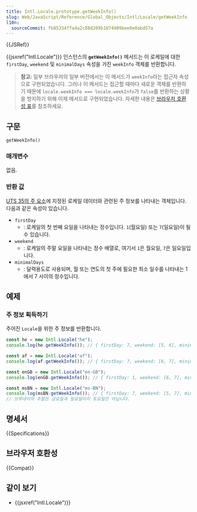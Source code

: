 ```yaml
---
title: Intl.Locale.prototype.getWeekInfo()
slug: Web/JavaScript/Reference/Global_Objects/Intl/Locale/getWeekInfo
l10n:
  sourceCommit: fb85334ffa4a2c88d209b1074909bee0e0abd57a
---
```


{{JSRef}}

{{jsxref("Intl.Locale")}} 인스턴스의 **`getWeekInfo()`** 메서드는 이 로케일에 대한 `firstDay`, `weekend` 및 `minimalDays` 속성을 가진 `weekInfo` 객체를 반환합니다.

> **참고:** 일부 브라우저의 일부 버전에서는 이 메서드가 `weekInfo`라는 접근자 속성으로 구현되었습니다. 그러나 이 메서드는 접근할 때마다 새로운 객체를 반환하기 때문에 `locale.weekInfo === locale.weekInfo`가 `false`를 반환하는 상황을 방지하기 위해 이제 메서드로 구현되었습니다. 자세한 내용은 [브라우저 호환성 표](#브라우저_호환성)를 참조하세요.

## 구문

```js-nolint
getWeekInfo()
```

### 매개변수

없음.

### 반환 값

[UTS 35의 주 요소](https://www.unicode.org/reports/tr35/tr35-dates.html#Date_Patterns_Week_Elements)에 지정된 로케일 데이터와 관련된 주 정보를 나타내는 객체입니다. 다음과 같은 속성이 있습니다.

- `firstDay`
  - : 로케일의 첫 번째 요일을 나타내는 정수입니다. `1`(월요일) 또는 `7`(일요일)이 될 수 있습니다.
- `weekend`
  - : 로케일의 주말 요일을 나타내는 정수 배열로, 여기서 `1`은 월요일, `7`은 일요일입니다.
- `minimalDays`
  - : 달력용도로 사용되며, 월 또는 연도의 첫 주에 필요한 최소 일수를 나타내는 1에서 7 사이의 정수입니다.

## 예제

### 주 정보 획득하기

주어진 `Locale`을 위한 주 정보를 반환합니다.

```js
const he = new Intl.Locale("he");
console.log(he.getWeekInfo()); // { firstDay: 7, weekend: [5, 6], minimalDays: 1 }

const af = new Intl.Locale("af");
console.log(af.getWeekInfo()); // { firstDay: 7, weekend: [6, 7], minimalDays: 1 }

const enGB = new Intl.Locale("en-GB");
console.log(enGB.getWeekInfo()); // { firstDay: 1, weekend: [6, 7], minimalDays: 4 }

const msBN = new Intl.Locale("ms-BN");
console.log(msBN.getWeekInfo()); // { firstDay: 7, weekend: [5, 7], minimalDays: 1 }
// 브루네이의 주말은 금요일과 일요일이지 토요일은 아닙니다.
```

## 명세서

{{Specifications}}

## 브라우저 호환성

{{Compat}}

## 같이 보기

- {{jsxref("Intl.Locale")}}

